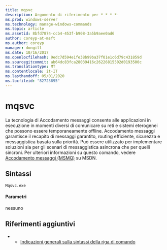 ```yaml
---
title: mqsvc
description: Argomento di riferimento per * * * *-
ms.prod: windows-server
ms.technology: manage-windows-commands
ms.topic: article
ms.assetid: 8bfd7874-ccb4-453f-b908-3a5b9aee0ad6
author: coreyp-at-msft
ms.author: coreyp
manager: dongill
ms.date: 10/16/2017
ms.openlocfilehash: 9edc7d594e1fe38b99ba37f01e1c6d79c431859d
ms.sourcegitcommit: ab64dc83fca28039416c26226815502d0193500c
ms.translationtype: MT
ms.contentlocale: it-IT
ms.lasthandoff: 05/01/2020
ms.locfileid: "82723895"
---
```

# <a name="mqsvc"></a>mqsvc



La tecnologia di Accodamento messaggi consente alle applicazioni in esecuzione in momenti diversi di comunicare su reti e sistemi eterogenei che possono essere temporaneamente offline. Accodamento messaggi garantisce il recapito di messaggi garantito, routing efficiente, sicurezza e messaggistica basata sulla priorità. Può essere utilizzato per implementare soluzioni sia per gli scenari di messaggistica asincrona che per quelli sincroni. Per ulteriori informazioni su questo comando, vedere [Accodamento messaggi (MSMQ)](https://go.microsoft.com/fwlink/?LinkId=248723) su MSDN.

## <a name="syntax"></a>Sintassi

```
Mqsvc.exe
```

#### <a name="parameters"></a>Parametri

nessuno

## <a name="additional-references"></a>Riferimenti aggiuntivi

-   - [Indicazioni generali sulla sintassi della riga di comando](command-line-syntax-key.md)
